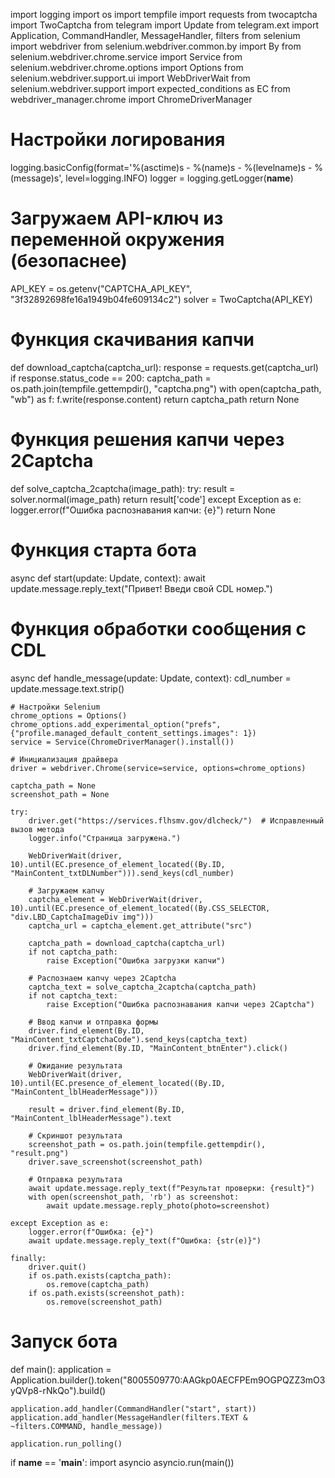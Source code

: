 import logging
import os
import tempfile
import requests
from twocaptcha import TwoCaptcha
from telegram import Update
from telegram.ext import Application, CommandHandler, MessageHandler, filters
from selenium import webdriver
from selenium.webdriver.common.by import By
from selenium.webdriver.chrome.service import Service
from selenium.webdriver.chrome.options import Options
from selenium.webdriver.support.ui import WebDriverWait
from selenium.webdriver.support import expected_conditions as EC
from webdriver_manager.chrome import ChromeDriverManager

# Настройки логирования
logging.basicConfig(format='%(asctime)s - %(name)s - %(levelname)s - %(message)s', level=logging.INFO)
logger = logging.getLogger(__name__)

# Загружаем API-ключ из переменной окружения (безопаснее)
API_KEY = os.getenv("CAPTCHA_API_KEY", "3f32892698fe16a1949b04fe609134c2")
solver = TwoCaptcha(API_KEY)

# Функция скачивания капчи
def download_captcha(captcha_url):
    response = requests.get(captcha_url)
    if response.status_code == 200:
        captcha_path = os.path.join(tempfile.gettempdir(), "captcha.png")
        with open(captcha_path, "wb") as f:
            f.write(response.content)
        return captcha_path
    return None

# Функция решения капчи через 2Captcha
def solve_captcha_2captcha(image_path):
    try:
        result = solver.normal(image_path)
        return result['code']
    except Exception as e:
        logger.error(f"Ошибка распознавания капчи: {e}")
        return None

# Функция старта бота
async def start(update: Update, context):
    await update.message.reply_text("Привет! Введи свой CDL номер.")

# Функция обработки сообщения с CDL
async def handle_message(update: Update, context):
    cdl_number = update.message.text.strip()

    # Настройки Selenium
    chrome_options = Options()
    chrome_options.add_experimental_option("prefs", {"profile.managed_default_content_settings.images": 1})
    service = Service(ChromeDriverManager().install())

    # Инициализация драйвера
    driver = webdriver.Chrome(service=service, options=chrome_options)

    captcha_path = None 
    screenshot_path = None

    try:
        driver.get("https://services.flhsmv.gov/dlcheck/")  # Исправленный вызов метода
        logger.info("Страница загружена.")
        
        WebDriverWait(driver, 10).until(EC.presence_of_element_located((By.ID, "MainContent_txtDLNumber"))).send_keys(cdl_number)
        
        # Загружаем капчу
        captcha_element = WebDriverWait(driver, 10).until(EC.presence_of_element_located((By.CSS_SELECTOR, "div.LBD_CaptchaImageDiv img")))
        captcha_url = captcha_element.get_attribute("src")
        
        captcha_path = download_captcha(captcha_url)
        if not captcha_path:
            raise Exception("Ошибка загрузки капчи")
        
        # Распознаем капчу через 2Captcha
        captcha_text = solve_captcha_2captcha(captcha_path)
        if not captcha_text:
            raise Exception("Ошибка распознавания капчи через 2Captcha")

        # Ввод капчи и отправка формы
        driver.find_element(By.ID, "MainContent_txtCaptchaCode").send_keys(captcha_text)
        driver.find_element(By.ID, "MainContent_btnEnter").click()
        
        # Ожидание результата
        WebDriverWait(driver, 10).until(EC.presence_of_element_located((By.ID, "MainContent_lblHeaderMessage")))

        result = driver.find_element(By.ID, "MainContent_lblHeaderMessage").text

        # Скриншот результата
        screenshot_path = os.path.join(tempfile.gettempdir(), "result.png")
        driver.save_screenshot(screenshot_path)

        # Отправка результата
        await update.message.reply_text(f"Результат проверки: {result}")
        with open(screenshot_path, 'rb') as screenshot:
            await update.message.reply_photo(photo=screenshot)

    except Exception as e:
        logger.error(f"Ошибка: {e}")
        await update.message.reply_text(f"Ошибка: {str(e)}")

    finally:
        driver.quit()
        if os.path.exists(captcha_path):
            os.remove(captcha_path)
        if os.path.exists(screenshot_path):
            os.remove(screenshot_path)

# Запуск бота
def main():
    application = Application.builder().token("8005509770:AAGkp0AECFPEm9OGPQZZ3mO3yQVp8-rNkQo").build()

    application.add_handler(CommandHandler("start", start))
    application.add_handler(MessageHandler(filters.TEXT & ~filters.COMMAND, handle_message))

    application.run_polling()

if __name__ == '__main__':
    import asyncio
    asyncio.run(main())
